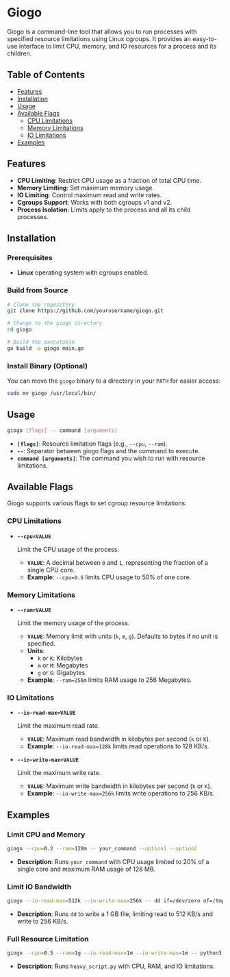 # Giogo

Giogo is a command-line tool that allows you to run processes with specified resource limitations using Linux cgroups. It provides an easy-to-use interface to limit CPU, memory, and IO resources for a process and its children.

## Table of Contents

- [Features](#features)
- [Installation](#installation)
- [Usage](#usage)
- [Available Flags](#available-flags)
  - [CPU Limitations](#cpu-limitations)
  - [Memory Limitations](#memory-limitations)
  - [IO Limitations](#io-limitations)
- [Examples](#examples)

## Features

- **CPU Limiting**: Restrict CPU usage as a fraction of total CPU time.
- **Memory Limiting**: Set maximum memory usage.
- **IO Limiting**: Control maximum read and write rates.
- **Cgroups Support**: Works with both cgroups v1 and v2.
- **Process Isolation**: Limits apply to the process and all its child processes.

## Installation

### Prerequisites

- **Linux** operating system with cgroups enabled.

### Build from Source

```bash
# Clone the repository
git clone https://github.com/yourusername/giogo.git

# Change to the giogo directory
cd giogo

# Build the executable
go build -o giogo main.go
```

### Install Binary (Optional)

You can move the `giogo` binary to a directory in your `PATH` for easier access:

```bash
sudo mv giogo /usr/local/bin/
```

## Usage

```bash
giogo [flags] -- command [arguments]
```

- **`[flags]`**: Resource limitation flags (e.g., `--cpu`, `--ram`).
- **`--`**: Separator between giogo flags and the command to execute.
- **`command [arguments]`**: The command you wish to run with resource limitations.

## Available Flags

Giogo supports various flags to set cgroup resource limitations:

### CPU Limitations

- **`--cpu=VALUE`**

  Limit the CPU usage of the process.

  - **`VALUE`**: A decimal between `0` and `1`, representing the fraction of a single CPU core.
  - **Example**: `--cpu=0.5` limits CPU usage to 50% of one core.

### Memory Limitations

- **`--ram=VALUE`**

  Limit the memory usage of the process.

  - **`VALUE`**: Memory limit with units (`k`, `m`, `g`). Defaults to bytes if no unit is specified.
  - **Units**:
    - `k` or `K`: Kilobytes
    - `m` or `M`: Megabytes
    - `g` or `G`: Gigabytes
  - **Example**: `--ram=256m` limits RAM usage to 256 Megabytes.

### IO Limitations

- **`--io-read-max=VALUE`**

  Limit the maximum read rate.

  - **`VALUE`**: Maximum read bandwidth in kilobytes per second (`k` or `K`).
  - **Example**: `--io-read-max=128k` limits read operations to 128 KB/s.

- **`--io-write-max=VALUE`**

  Limit the maximum write rate.

  - **`VALUE`**: Maximum write bandwidth in kilobytes per second (`k` or `K`).
  - **Example**: `--io-write-max=256k` limits write operations to 256 KB/s.

## Examples

### Limit CPU and Memory

```bash
giogo --cpu=0.2 --ram=128m -- your_command --option1 --option2
```

- **Description**: Runs `your_command` with CPU usage limited to 20% of a single core and maximum RAM usage of 128 MB.

### Limit IO Bandwidth

```bash
giogo --io-read-max=512k --io-write-max=256k -- dd if=/dev/zero of=/tmp/testfile bs=1M count=1024
```

- **Description**: Runs `dd` to write a 1 GB file, limiting read to 512 KB/s and write to 256 KB/s.

### Full Resource Limitation

```bash
giogo --cpu=0.5 --ram=1g --io-read-max=1m --io-write-max=1m -- python3 heavy_script.py
```

- **Description**: Runs `heavy_script.py` with CPU, RAM, and IO limitations.
